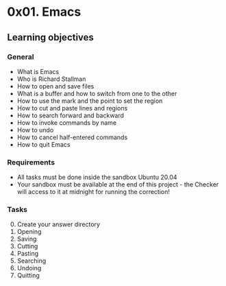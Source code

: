 # 0x01. Emacs

## Learning objectives

### General
- What is Emacs
- Who is Richard Stallman
- How to open and save files
- What is a buffer and how to switch from one to the other
- How to use the mark and the point to set the region
- How to cut and paste lines and regions
- How to search forward and backward
- How to invoke commands by name
- How to undo
- How to cancel half-entered commands
- How to quit Emacs

### Requirements
- All tasks must be done inside the sandbox Ubuntu 20.04
- Your sandbox must be available at the end of this project - the Checker will access to it at midnight for running the correction!

### Tasks
0. Create your answer directory
1. Opening
2. Saving
3. Cutting
4. Pasting
5. Searching
6. Undoing
7. Quitting


